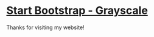 # [Start Bootstrap - Grayscale](https://startbootstrap.com/template-overviews/grayscale/)

Thanks for visiting my website!
